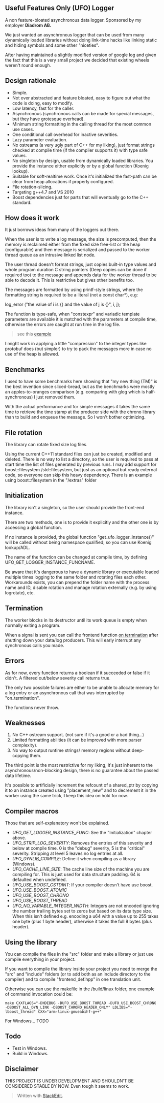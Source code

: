 
Useful Features Only (UFO) Logger
-----------
A non feature-bloated asynchronous data logger. Sponsored by my employer **Diadrom AB.**

We just wanted an asynchronous logger that can be used from many dynamically loaded libraries without doing link-time hacks like linking static and hiding symbols and some other "niceties".

After having maintained a slightly modified version of google log and given the fact that this is a very small project we decided that existing wheels weren't round enough.


## Design rationale ##

 - Simple. 
 - Not over abstracted and feature bloated, easy to figure out what the code is doing, easy to modify.
 - Low latency, fast for the caller.
 - Asynchronous (synchronous calls can be made for special messages, but they have grotesque overhead).
 - Minimum string formatting in the calling thread for the most common use cases. 
 - One conditional call overhead for inactive severities.
 - Lazy parameter evaluation.
 - No ostreams (a very ugly part of C++ for my liking), just format strings checked at compile time (if the compiler supports it) with type safe values.
 - No singleton by design, usable from dynamically loaded libraries. You provide the instance either explicitly or by a global function (Koenig lookup).
 - Suitable for soft-realtime work. Once it's initialized the fast-path can be clear from heap allocations if properly configured.
 - File rotation-slicing.
 - Targeting g++4.7 and VS 2010
 - Boost dependencies just for parts that will eventually go to the C++ standard.

## How does it work ##

It just borrows ideas from many of the loggers out there.

When the user is to write a log message, the size is precomputed, then the memory is reclaimed either from the fixed size free-list or the heap (configurable) and then message is serialized and passed to the worker thread queue as an intrusive linked list node.

The user thread doesn't format strings, just copies built-in type values and whole program duration C string pointers (Deep copies can be done if required too) to the message and appends data for the worker thread to be able to decode it. This is restrictive but gives other benefits too.

The messages are formatted by using printf-style strings, where the formatting string is required to be a literal (not a const char*), e.g:

log_error ("the value of i is {} and the value of j is  {}", i, j);

The function is type-safe, when "constexpr" and variadic template parameters are available it is matched with the parameters at compile time, otherwise the errors are caught at run time in the log file.

> see this [example](https://github.com/RafaGago/ufo-log/blob/master/example/overview.cpp)

I might work in applying a little "compression" to the integer types like protobuf does (but simpler) to try to pack the messages more in case no use of the heap is allowed.

## Benchmarks ##
I used to have some benchmarks here showing that "my new thing (TM)" is the best invention since sliced-bread, but as the benchmarks were mostly an apples-to-oranges comparison (e.g. comparing with glog which is half-synchronous) I just removed them.

With the actual performance and for simple messages it takes the same time to retrieve the time stamp at the producer side with the chrono library than to build and enqueue the message. So I won't bother optimizing.

## File rotation ##

The library can rotate fixed size log files.

Using the current C++11 standard files can just be created, modified and deleted. There is no way to list a directory, so the user is required to pass at start time the list of files generated by previous runs. I may add support for boost::filesystem /std::filesystem, but just as an optional but ready external code, so everyone can skip this heavy dependency. There is an example using boost::filesystem in the "/extras" folder

## Initialization ##

The library isn't a singleton, so the user should provide the front-end instance.

There are two methods, one is to provide it explicitly and the other one is by accessing a global function.

If no instance is provided, the global function "get_ufo_logger_instance()" will be called without being namespace qualified, so you can use Koenig lookup/ADL.

The name of the function can be changed at compile time, by defining UFO_GET_LOGGER_INSTANCE_FUNCNAME.

Be aware that it's dangerous to have a dynamic library or executable loaded multiple times logging to the same folder and rotating files each other. Workarounds exists, you can prepend the folder name with the process name and ID, disable rotation and manage rotation externally (e.g. by using logrotate), etc.

## Termination ##

The worker blocks in its destructor until its work queue is empty when normally exiting a program.

When a signal is sent you can call the frontend function  [on termination](https://github.com/RafaGago/ufo-log/blob/master/src/ufo_log/frontend.hpp) after shutting down your data/log producers. This will early interrupt any synchronous calls you made.


## Errors ##

As for now, every function returns a boolean if it succeeded or false if it didn't. A filtered out/below severity call returns true.

The only two possible failures are either to be unable to allocate memory for a log entry or an asynchronous call that was interrupted by "on_termination".

The functions never throw.

## Weaknesses ##

 1. No C++ ostream support. (not sure if it's a good or a bad thing...)
 2. Limited formatting abilities (it can be improved with more parser complexity).
 3. No way to output runtime strings/ memory regions without deep-copying them.
 
The third point is the most restrictive for my liking, it's just inherent to the asynchronous/non-blocking design, there is no guarantee about the passed data lifetime.

It's possible to artificially increment the refcount of a shared_ptr by copying it to an instance created using "placement_new" and to decrement it in the worker using the same trick, I keep this idea on hold for now.


## Compiler macros ##

Those that are self-explanatory won't be explained.

 - *UFO_GET_LOGGER_INSTANCE_FUNC*: See the "Initialization" chapter above.
 - *UFO_STRIP_LOG_SEVERITY*: Removes the entries of this severity and below at compile time. 0 is the "debug" severity, 5 is the "critical" severity. Stripping at level 5 leaves no log entries at all.
 - *UFO_DYNLIB_COMPILE*: Define it when compiling as a library (Windows).
 - *UFO_CACHE_LINE_SIZE*: The cache line size of the machine you are compiling for. This is just used for data structure padding. 64 is defaulted when undefined.
 - *UFO_USE_BOOST_CSTDINT*: If your compiler doesn't have <cstdint> use boost.
 - *UFO_USE_BOOST_ATOMIC*
 - *UFO_USE_BOOST_CHRONO*
 - *UFO_USE_BOOST_THREAD*
 - *UFO_NO_VARIABLE_INTEGER_WIDTH*: Integers are not encoded ignoring the number trailing bytes set to zeros but based on its data type size. When this isn't defined e.g. encoding a u64 with a value up to 255 takes one byte (plus 1 byte header), otherwise it takes the full 8 bytes (plus header).
 
## Using the library ##

You can compile the files in the "src" folder and make a library or just use compile everything in your project.

If you want to compile the library inside your project you need to merge the "src" and "include" folders (or to add both as an include directory to the compiler) and to compile "frontend_def.hpp" in one translation unit.

Otherwise you can use the makefile in the /build/linux folder, one example of command invocation could be:

    make CXXFLAGS="-DNDEBUG -DUFO_USE_BOOST_THREAD -DUFO_USE_BOOST_CHRONO -DBOOST_ALL_DYN_LINK -DBOOST_CHRONO_HEADER_ONLY" LDLIBS="-lboost_thread" CXX="arm-linux-gnueabihf-g++"

For Windows... TODO

## Todo ##

 - Test in Windows.
 - Build in Windows.

## Disclaimer ##

THIS PROJECT IS UNDER DEVELOPMENT AND SHOULDN'T BE CONSIDERED STABLE BY NOW. Even tough it seems to work.

> Written with [StackEdit](https://stackedit.io/).

